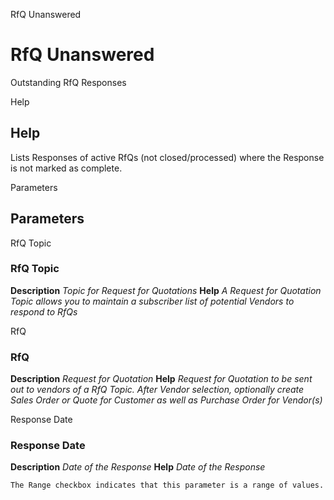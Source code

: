 
RfQ Unanswered
# RfQ Unanswered


Outstanding RfQ Responses

Help
## Help

Lists Responses of active RfQs (not closed/processed) where the Response is not marked as complete. 

Parameters
## Parameters


RfQ Topic
### RfQ Topic

**Description**
 *Topic for Request for Quotations*
**Help**
 *A Request for Quotation Topic allows you to maintain a subscriber list of potential Vendors to respond to RfQs*

RfQ
### RfQ

**Description**
 *Request for Quotation*
**Help**
 *Request for Quotation to be sent out to vendors of a RfQ Topic. After Vendor selection, optionally create Sales Order or Quote for Customer as well as Purchase Order  for Vendor(s)*

Response Date
### Response Date

**Description**
 *Date of the Response*
**Help**
 *Date of the Response*

```
The Range checkbox indicates that this parameter is a range of values.
```